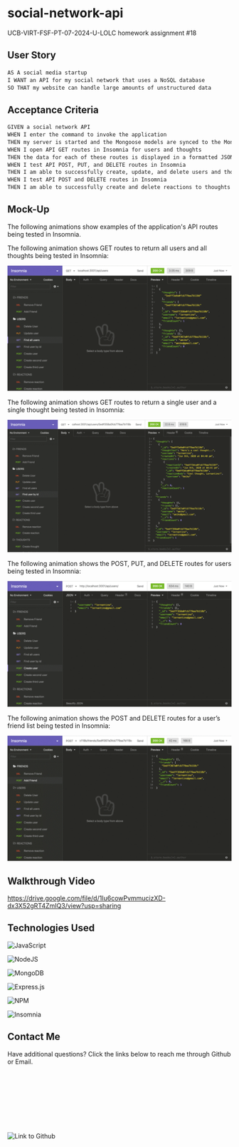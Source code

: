 # social-network-api
UCB-VIRT-FSF-PT-07-2024-U-LOLC homework assignment #18

## User Story

```md
AS A social media startup
I WANT an API for my social network that uses a NoSQL database
SO THAT my website can handle large amounts of unstructured data
```

## Acceptance Criteria 

```md
GIVEN a social network API
WHEN I enter the command to invoke the application
THEN my server is started and the Mongoose models are synced to the MongoDB database
WHEN I open API GET routes in Insomnia for users and thoughts
THEN the data for each of these routes is displayed in a formatted JSON
WHEN I test API POST, PUT, and DELETE routes in Insomnia
THEN I am able to successfully create, update, and delete users and thoughts in my database
WHEN I test API POST and DELETE routes in Insomnia
THEN I am able to successfully create and delete reactions to thoughts and add and remove friends to a user’s friend list
```

## Mock-Up
The following animations show examples of the application's API routes being tested in Insomnia.

The following animation shows GET routes to return all users and all thoughts being tested in Insomnia:

![GET routes: all users, all thoughts](./assets/images/18-nosql-homework-demo-01.gif)

The following animation shows GET routes to return a single user and a single thought being tested in Insomnia:

![GET routes: single user, single thought](./assets/images/18-nosql-homework-demo-02.gif)

The following animation shows the POST, PUT, and DELETE routes for users being tested in Insomnia:

![POST, PUT, DELETE for users](./assets/images/18-nosql-homework-demo-03.gif)

The following animation shows the POST and DELETE routes for a user’s friend list being tested in Insomnia:

![POST, DELETE for user's friend list](./assets/images/18-nosql-homework-demo-04.gif)

## Walkthrough Video 
https://drive.google.com/file/d/1Iu6cowPvmmucizXD-dx3X52gRT4ZmIQ3/view?usp=sharing

## Technologies Used 

![JavaScript](https://img.shields.io/badge/javascript-%23323330.svg?style=for-the-badge&logo=javascript&logoColor=%23F7DF1E)

![NodeJS](https://img.shields.io/badge/node.js-6DA55F?style=for-the-badge&logo=node.js&logoColor=white)

![MongoDB](https://img.shields.io/badge/MongoDB-%234ea94b.svg?style=for-the-badge&logo=mongodb&logoColor=white)

![Express.js](https://img.shields.io/badge/express.js-%23404d59.svg?style=for-the-badge&logo=express&logoColor=%2361DAFB)

![NPM](https://img.shields.io/badge/NPM-%23CB3837.svg?style=for-the-badge&logo=npm&logoColor=white)

![Insomnia](https://img.shields.io/badge/Insomnia-black?style=for-the-badge&logo=insomnia&logoColor=5849BE)

## Contact Me
Have additional questions? Click the links below to reach me through Github or Email.

![Link to Github](.https://github.com/dawsofd)
![Email](mailto:d.dohlen@pm.me)